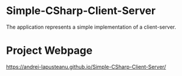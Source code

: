 # Simple-CSharp-Client-Server
 The application represents a simple implementation of a client-server. 
# Project Webpage
https://andrei-lapusteanu.github.io/Simple-CSharp-Client-Server/
<!--stackedit_data:
eyJoaXN0b3J5IjpbLTEwMjEwMzUwNDRdfQ==
-->